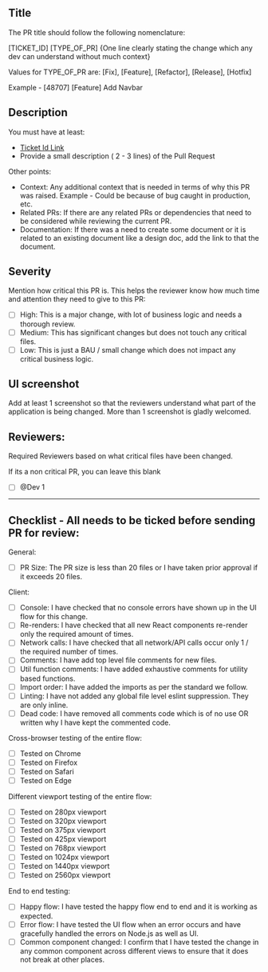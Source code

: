 ## Title

The PR title should follow the following nomenclature:

[TICKET_ID] [TYPE_OF_PR] {One line clearly stating the change which any dev can understand without much context}

Values for TYPE_OF_PR are:
[Fix], [Feature], [Refactor], [Release], [Hotfix]

Example - [48707] [Feature] Add Navbar

## Description

You must have at least:
- [Ticket Id Link](link)
- Provide a small description ( 2 - 3 lines) of the Pull Request

Other points:
- Context: Any additional context that is needed in terms of why this PR was raised. Example - Could be because of bug caught in production, etc.
- Related PRs: If there are any related PRs or dependencies that need to be considered while reviewing the current PR.
- Documentation: If there was a need to create some document or it is related to an existing document like a design doc, add the link to that the document.

## Severity

Mention how critical this PR is. This helps the reviewer know how much time and attention they need to give to this PR:

- [ ] High: This is a major change, with lot of business logic and needs a thorough review.
- [ ] Medium: This has significant changes but does not touch any critical files.
- [ ] Low: This is just a BAU / small change which does not impact any critical business logic.

## UI screenshot

Add at least 1 screenshot so that the reviewers understand what part of the application is being changed. More than 1 screenshot is gladly welcomed.

## Reviewers:
Required Reviewers based on what critical files have been changed.

If its a non critical PR, you can leave this blank

- [ ] @Dev 1

***

## Checklist - All needs to be ticked before sending PR for review:
General:
- [ ] PR Size: The PR size is less than 20 files or I have taken prior approval if it exceeds 20 files.

Client:
- [ ] Console: I have checked that no console errors have shown up in the UI flow for this change.
- [ ] Re-renders: I have checked that all new React components re-render only the required amount of times.
- [ ] Network calls: I have checked that all network/API calls occur only 1 / the required number of times.
- [ ] Comments: I have add top level file comments for new files.
- [ ] Util function comments: I have added exhaustive comments for utility based functions.
- [ ] Import order: I have added the imports as per the standard we follow.
- [ ] Linting: I have not added any global file level eslint suppression. They are only inline.
- [ ] Dead code: I have removed all comments code which is of no use OR written why I have kept the commented code.

Cross-browser testing of the entire flow:
- [ ] Tested on Chrome
- [ ] Tested on Firefox
- [ ] Tested on Safari
- [ ] Tested on Edge

Different viewport testing of the entire flow:
- [ ] Tested on 280px viewport
- [ ] Tested on 320px viewport
- [ ] Tested on 375px viewport
- [ ] Tested on 425px viewport
- [ ] Tested on 768px viewport
- [ ] Tested on 1024px viewport
- [ ] Tested on 1440px viewport
- [ ] Tested on 2560px viewport

End to end testing:
- [ ] Happy flow: I have tested the happy flow end to end and it is working as expected.
- [ ] Error flow: I have tested the UI flow when an error occurs and have gracefully handled the errors on Node.js as well as UI.
- [ ] Common component changed: I confirm that I have tested the change in any common component across different views to ensure that it does not break at other places.
